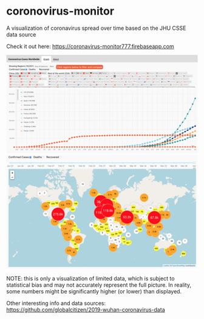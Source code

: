 # coronovirus-monitor

A visualization of coronavirus spread over time based on the JHU CSSE data source

Check it out here: https://coronavirus-monitor777.firebaseapp.com

![graph](/screenshots/graph.png)
![map](/screenshots/map.png)

NOTE: this is only a visualization of limited data, which is subject to statistical bias and may not accurately represent the full picture. In reality, some numbers might be significantly higher (or lower) than displayed.

Other interesting info and data sources: https://github.com/globalcitizen/2019-wuhan-coronavirus-data